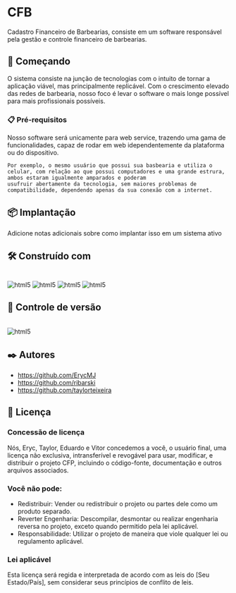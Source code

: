 # CFB

Cadastro Financeiro de Barbearias, consiste em um software responsável pela gestão e controle financeiro de barbearias.   

## 🚀 Começando

O sistema consiste na junção de tecnologias com o intuito de tornar a aplicação viável, mas principalmente replicável.
Com o crescimento elevado das redes de barbearia, nosso foco é levar o software o mais longe possível para mais profissionais possíveis.

### 📋 Pré-requisitos

Nosso software será unicamente para web service, trazendo uma gama de funcionalidades, capaz de rodar em web idependentemente da plataforma ou do dispositivo.

```
Por exemplo, o mesmo usuário que possui sua basbearia e utiliza o celular, com relação ao que possui computadores e uma grande estrura, ambos estaram igualmente amparados e poderam
usufruir abertamente da tecnologia, sem maiores problemas de compatibilidade, dependendo apenas da sua conexão com a internet.
```

## 📦 Implantação

Adicione notas adicionais sobre como implantar isso em um sistema ativo

## 🛠️ Construído com

<div style="display: inline_block"><br/>
   <img align="center" alt="html5" src="https://img.shields.io/badge/HTML5-E34F26?style=for-the-badge&logo=html5&logoColor=whit"/>
   <img align="center" alt="html5" src="https://img.shields.io/badge/JavaScript-323330?style=for-the-badge&logo=javascript&logoColor=F7DF1E"/>
   <img align="center" alt="html5" src="https://img.shields.io/badge/Node.js-43853D?style=for-the-badge&logo=node.js&logoColor=white"/>
   <img align="center" alt="html5" src="https://img.shields.io/badge/React-20232A?style=for-the-badge&logo=react&logoColor=61DAFB"/>
</div>

## 📌 Controle de versão

<div style="display: inline_block"><br/>
   <img align="center" alt="html5" src="https://img.shields.io/badge/GitHub-100000?style=for-the-badge&logo=github&logoColor=white"/>
</div>

## ✒️ Autores

* https://github.com/ErycMJ
* https://github.com/ribarski
* https://github.com/taylorteixeira

## 📄 Licença

### Concessão de licença
Nós, Eryc, Taylor, Eduardo e Vitor concedemos a você, o usuário final, uma licença não exclusiva, intransferível e revogável para usar, modificar, e distribuir o projeto CFP, incluindo o código-fonte, documentação e outros arquivos associados.

### Você não pode:
* Redistribuir: Vender ou redistribuir o projeto ou partes dele como um produto separado.
* Reverter Engenharia: Descompilar, desmontar ou realizar engenharia reversa no projeto, exceto quando permitido pela lei aplicável.
* Responsabilidade: Utilizar o projeto de maneira que viole qualquer lei ou regulamento aplicável.

### Lei aplicável
Esta licença será regida e interpretada de acordo com as leis do [Seu Estado/País], sem considerar seus princípios de conflito de leis.
